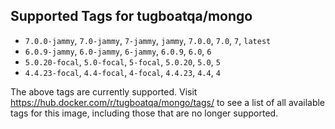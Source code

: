 ## Supported Tags for tugboatqa/mongo

* `7.0.0-jammy`, `7.0-jammy`, `7-jammy`, `jammy`, `7.0.0`, `7.0`, `7`, `latest`
* `6.0.9-jammy`, `6.0-jammy`, `6-jammy`, `6.0.9`, `6.0`, `6`
* `5.0.20-focal`, `5.0-focal`, `5-focal`, `5.0.20`, `5.0`, `5`
* `4.4.23-focal`, `4.4-focal`, `4-focal`, `4.4.23`, `4.4`, `4`

The above tags are currently supported. Visit https://hub.docker.com/r/tugboatqa/mongo/tags/ to see a list of all available tags for this image, including those that are no longer supported.
